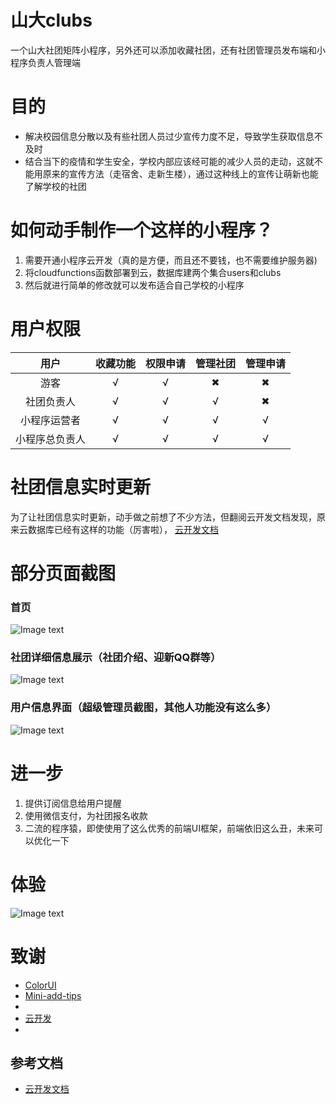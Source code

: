 
# 山大clubs
一个山大社团矩阵小程序，另外还可以添加收藏社团，还有社团管理员发布端和小程序负责人管理端
# 目的
- 解决校园信息分散以及有些社团人员过少宣传力度不足，导致学生获取信息不及时
- 结合当下的疫情和学生安全，学校内部应该经可能的减少人员的走动，这就不能用原来的宣传方法（走宿舍、走新生楼），通过这种线上的宣传让萌新也能了解学校的社团

# 如何动手制作一个这样的小程序？
1. 需要开通小程序云开发（真的是方便，而且还不要钱，也不需要维护服务器)
2. 将cloudfunctions函数部署到云，数据库建两个集合users和clubs
3. 然后就进行简单的修改就可以发布适合自己学校的小程序
 
# 用户权限


用户 | 收藏功能 |权限申请| 管理社团 | 管理申请|
:---:| :---: |:---:|:---:|:---:
游客 | √ | √ |✖|✖
社团负责人|  √ | √ |  √|✖
小程序运营者|   √| √ |  √| √
小程序总负责人|  √ | √ |  √| √

# 社团信息实时更新

为了让社团信息实时更新，动手做之前想了不少方法，但翻阅云开发文档发现，原来云数据库已经有这样的功能（厉害啦）， [云开发文档](https://developers.weixin.qq.com/miniprogram/dev/wxcloud/basis/getting-started.html)

# 部分页面截图

### 首页
![Image text](https://github.com/zlaiyyf/sxuclubs/blob/1.0.0/image/5b99999e732dafae52cb424f1621769.png?raw=true)

### 社团详细信息展示（社团介绍、迎新QQ群等）

![Image text](https://github.com/zlaiyyf/sxuclubs/blob/1.0.0/image/2175813fb037924ab836e7ec8bcb3d0.png?raw=true)

### 用户信息界面（超级管理员截图，其他人功能没有这么多）

![Image text](https://github.com/zlaiyyf/sxuclubs/blob/1.0.0/image/b05a996ab12eba6a77cf860e1135d02.png?raw=true)




# 进一步
1. 提供订阅信息给用户提醒
2. 使用微信支付，为社团报名收款
3. 二流的程序猿，即使使用了这么优秀的前端UI框架，前端依旧这么丑，未来可以优化一下

# 体验

![Image text](https://github.com/zlaiyyf/sxuclubs/blob/1.0.0/image/微信图片_20200828223154.jpg?raw=true)

# 致谢

- [ColorUI](https://github.com/weilanwl/ColorUI)
- [Mini-add-tips](https://github.com/MakerGYT/mini-add-tips)
- 
- [云开发](https://developers.weixin.qq.com/miniprogram/dev/wxcloud/basis/getting-started.html)
- 
## 参考文档

- [云开发文档](https://developers.weixin.qq.com/miniprogram/dev/wxcloud/basis/getting-started.html)